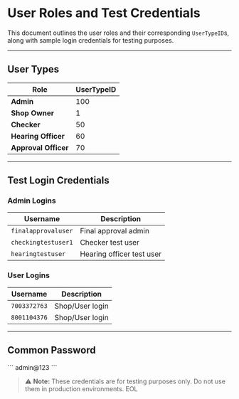 # User Roles and Test Credentials

This document outlines the user roles and their corresponding `UserTypeID`s, along with sample login credentials for testing purposes.

---

## User Types

| Role              | UserTypeID |
|-------------------|------------|
| **Admin**         | 100        |
| **Shop Owner**    | 1          |
| **Checker**       | 50         |
| **Hearing Officer** | 60       |
| **Approval Officer** | 70      |

---

## Test Login Credentials

### Admin Logins

| Username              | Description      |
|-----------------------|------------------|
| `finalapprovaluser`   | Final approval admin |
| `checkingtestuser1`   | Checker test user |
| `hearingtestuser`     | Hearing officer test user |

### User Logins

| Username    | Description         |
|-------------|---------------------|
| `7003372763`| Shop/User login     |
| `8001104376`| Shop/User login     |

---
## Common Password

\`\`\`
admin@123
\`\`\`

> ⚠️ **Note:** These credentials are for testing purposes only. Do not use them in production environments.
EOL

